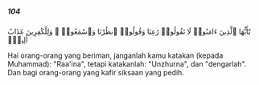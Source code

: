 ##### 104

<span class="ayah">يَٰٓأَيُّهَا ٱلَّذِينَ ءَامَنُوا۟ لَا تَقُولُوا۟ رَٰعِنَا وَقُولُوا۟ ٱنظُرْنَا وَٱسْمَعُوا۟ ۗ وَلِلْكَٰفِرِينَ عَذَابٌ أَلِيمٌۭ</span>

<span class="ayah_translation">Hai orang-orang yang beriman, janganlah kamu katakan (kepada Muhammad): "Raa'ina", tetapi katakanlah: "Unzhurna", dan "dengarlah". Dan bagi orang-orang yang kafir siksaan yang pedih.</span>
